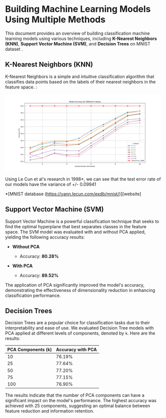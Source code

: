 # Building Machine Learning Models Using Multiple Methods

This document provides an overview of building classification machine learning models using various techniques, including **K-Nearest Neighbors (KNN)**, **Support Vector Machine (SVM)**, and **Decision Trees** on MNIST dataset .

## K-Nearest Neighbors (KNN)

K-Nearest Neighbors is a simple and intuitive classification algorithm that classifies data points based on the labels of their nearest neighbors in the feature space. :

![KNN Result](https://github.com/HuyNNQ-127/InterviewQAI_Excercise/blob/main/Excercise_No_1/KNN_plot_baseline.png)

Using Le Cun et al's research in 1998*, we can see that the test error rate of our models have the variance of +/- 0.09941

*[MNIST database (https://yann.lecun.com/exdb/mnist/)][website]
## Support Vector Machine (SVM)

Support Vector Machine is a powerful classification technique that seeks to find the optimal hyperplane that best separates classes in the feature space. The SVM model was evaluated with and without PCA applied, yielding the following accuracy results:

- **Without PCA**
  - Accuracy: **80.28%**

- **With PCA**
  - Accuracy: **89.52%**

The application of PCA significantly improved the model's accuracy, demonstrating the effectiveness of dimensionality reduction in enhancing classification performance.

## Decision Trees

Decision Trees are a popular choice for classification tasks due to their interpretability and ease of use. We evaluated Decision Tree models with PCA applied at different levels of components, denoted by `k`. Here are the results:

| PCA Components (k) | Accuracy with PCA |
|--------------------|-------------------|
| 10                 | 76.19%            |
| 25                 | 77.64%            |
| 50                 | 77.20%            |
| 75                 | 77.15%            |
| 100                | 76.90%            |

The results indicate that the number of PCA components can have a significant impact on the model's performance. The highest accuracy was achieved with 25 components, suggesting an optimal balance between feature reduction and information retention.

